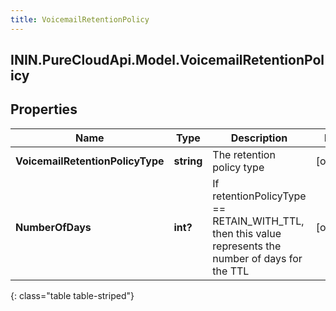 ```yaml
---
title: VoicemailRetentionPolicy
---
```

## ININ.PureCloudApi.Model.VoicemailRetentionPolicy

## Properties

|Name | Type | Description | Notes|
|------------ | ------------- | ------------- | -------------|
| **VoicemailRetentionPolicyType** | **string** | The retention policy type | [optional] |
| **NumberOfDays** | **int?** | If retentionPolicyType &#x3D;&#x3D; RETAIN_WITH_TTL, then this value represents the number of days for the TTL | [optional] |
{: class="table table-striped"}


